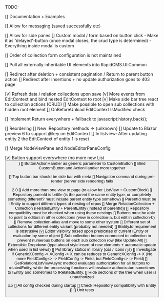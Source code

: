TODO:

[] Documentation + Examples

[] Allow for messaging (saved successfully etc)

[] Allow for side panes
[] Custom modal / form based on button click
    - Make it as 'delayed'-button (once modal closes, the crud type is determined)
    - Everything inside modal is custom

[] Order of collection form configuration is not maintained
  
[] Pull all externally inheritable UI elements into RapidCMS.UI.Common

[] Redirect after deletion + consistent pagination / Return to parent button action
[] Redirect after insertions + no update authorization goes to 403 page

[v] Refresh data / relation collections upon save
    [v] More events from EditContext and bind nested EditContext to root
    [v] Make side bar tree react to collection actions (CRUD)
        [] Make possible to open sub collections with hidden root element
    [] OnBeforeUnload EditContext IsModified check

[] Implement Return everywhere + fallback to javascript:history.back();

[] Reordering
    [] New IRepository methods
        -> {unknown}
    [] Update to Blazor preview 6 to support @key on EditContext
        [] In listview: After updating entity 2 the EditContext of entity 1 is reset

[] Merge NodeViewPane and NodeEditorPaneConfig

[v] Button support everywhere (no more new List<Button>)
    [] ButtonActionHandler as generic parameter to CustomButton
    [] Bind CustomButton and ActionHandler more together

[] Top button bar should be side bar with meta
[] Navigation command during pre-render (server side rendering) fails

2.0
[] Add more than one view to page (to allow for ListView + CustomBlock)
[] Repository parenId is brittle (is the parent the same entity type, or completely something different? must include parent entity type somehow)
    [] ParentId must be IEntity to support different types of nesting of repos
    [] Merge RelationCollection + Collection (RelatedEntity + ParentEntity (instead of parentId))
    [] Repository compatibility must be checked when using these nestings
    [] Buttons must be able to point to editors in other collections (view in collection-a, but edit in collection-b)
    [] Remove collection-alias and move to some other system
[] Different set of collections for different entity variant (probably not needed)
[] IEntity.Id requirement is obstrusive
[v] Editor visibility based upon predicates of current IEntity or evaluation by some object
[] Sub collection buttons connected to collection to prevent numerous buttons on each sub collection row (like Update All)
[] Extensible Dropdown (type ahead style insert of new elements + automatic update when used in list views)
[] Put library statics in library (css / icons / js)
[] Investigate if GenericXConfig -> XConfig -> X can be reduces to GenericXConfig -> X (No more FieldConfig<> -> FieldConfig -> Field, but FieldConfig<> -> Field)
[] GetRelationListViewAsync method evaluates authorization for all buttons to relatedEntity, while the processing functions will evaluate authorizaton sometimes to IEntity and sometimes to IRelatedEntity.
[] Hide sections of the tree when user is unauthorized

x.x
[] All config checked during startup
    [] Check Repository compatibility with Entity
    []
[] Unit tests